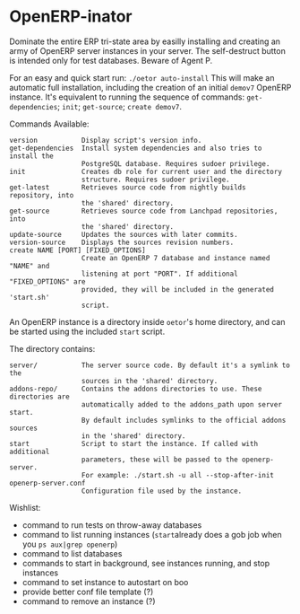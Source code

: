 OpenERP-inator
==============

Dominate the entire ERP tri-state area by easilly installing and creating an 
army of OpenERP server instances in your server. The self-destruct button is 
intended only for test databases. Beware of Agent P.

For an easy and  quick start run: `./oetor auto-install`
This will make an automatic full installation, including the creation of an
initial `demov7` OpenERP instance. It's equivalent to running the sequence of
commands: `get-dependencies`; `init`; `get-source`; `create demov7`.

Commands Available:

    version           Display script's version info.
    get-dependencies  Install system dependencies and also tries to install the 
                      PostgreSQL database. Requires sudoer privilege.
    init              Creates db role for current user and the directory 
                      structure. Requires sudoer privilege.
    get-latest        Retrieves source code from nightly builds repository, into
                      the 'shared' directory.
    get-source        Retrieves source code from Lanchpad repositories, into 
                      the 'shared' directory.
    update-source     Updates the sources with later commits.
    version-source    Displays the sources revision numbers.
    create NAME [PORT] [FIXED_OPTIONS]
                      Create an OpenERP 7 database and instance named "NAME" and 
                      listening at port "PORT". If additional "FIXED_OPTIONS" are 
                      provided, they will be included in the generated 'start.sh' 
                      script.
                   
An OpenERP instance is a directory inside `oetor`'s home directory, and can be 
started using the included `start` script. 

The directory contains:

    server/           The server source code. By default it's a symlink to the 
                      sources in the 'shared' directory.
    addons-repo/      Contains the addons directories to use. These directories are
                      automatically added to the addons_path upon server start.
                      By default includes symlinks to the official addons sources 
                      in the 'shared' directory.
    start             Script to start the instance. If called with additional 
                      parameters, these will be passed to the openerp-server.
                      For example: ./start.sh -u all --stop-after-init    
    openerp-server.conf
                      Configuration file used by the instance.

Wishlist:
  * command to run tests on throw-away databases
  * command to list running instances (`start`already does a gob job when you `ps aux|grep openerp`)
  * command to list databases
  * commands to start in background, see instances running, and stop instances
  * command to set instance to autostart on boo
  * provide better conf file template (?)
  * command to remove an instance (?)
